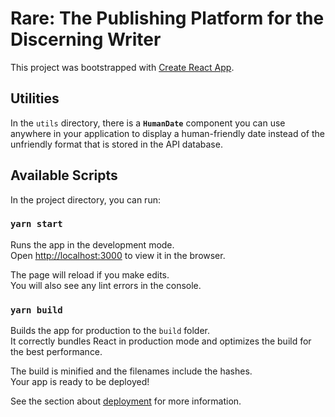 # Rare: The Publishing Platform for the Discerning Writer

This project was bootstrapped with [Create React App](https://github.com/facebook/create-react-app).

## Utilities

In the `utils` directory, there is a **`HumanDate`** component you can use anywhere in your application to display a human-friendly date instead of the unfriendly format that is stored in the API database.


## Available Scripts

In the project directory, you can run:

### `yarn start`

Runs the app in the development mode.<br />
Open [http://localhost:3000](http://localhost:3000) to view it in the browser.

The page will reload if you make edits.<br />
You will also see any lint errors in the console.

### `yarn build`

Builds the app for production to the `build` folder.<br />
It correctly bundles React in production mode and optimizes the build for the best performance.

The build is minified and the filenames include the hashes.<br />
Your app is ready to be deployed!

See the section about [deployment](https://facebook.github.io/create-react-app/docs/deployment) for more information.

